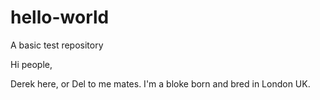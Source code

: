 # hello-world
A basic test repository

Hi people,

Derek here, or Del to me mates.
I'm a bloke born and bred in London UK.
